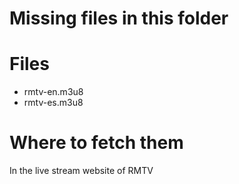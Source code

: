 # Missing files in this folder

# Files

 - rmtv-en.m3u8
 - rmtv-es.m3u8
 
# Where to fetch them

In the live stream website of RMTV